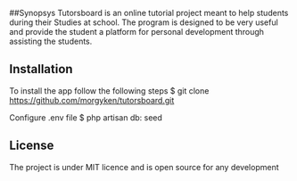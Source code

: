 ##Synopsys
Tutorsboard is an online tutorial project meant to help students during 
their Studies at school. The program is designed to be very useful and 
provide the student a platform for personal development through 
assisting the students. 

## Installation

To install the app follow the following steps 
 $ git clone https://github.com/morgyken/tutorsboard.git

Configure .env file
 $ php artisan db: seed


## License
 The project is under MIT licence and is open source for any development
